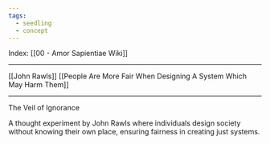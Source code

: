 ```yaml
---
tags:
  - seedling
  - concept
---
```

Index: [[00 - Amor Sapientiae Wiki]]

---

[[John Rawls]]
[[People Are More Fair When Designing A System Which May Harm Them]]

---

The Veil of Ignorance

A thought experiment by John Rawls where individuals design society without knowing their own place, ensuring fairness in creating just systems.